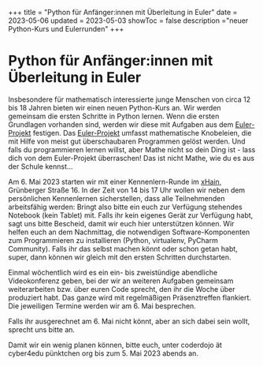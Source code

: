 +++
title = "Python für Anfänger:innen mit Überleitung in Euler"
date = 2023-05-06
updated = 2023-05-03
showToc = false
description ="neuer Python-Kurs und Eulerrunden"
+++

<script lang="ts">
    import Figure from "$lib/components/Figure.svelte";
</script>

# Python für Anfänger:innen mit Überleitung in Euler

Insbesondere für mathematisch interessierte junge Menschen von circa 12 bis 18 Jahren bieten wir einen neuen Python-Kurs an. Wir werden gemeinsam die ersten Schritte in Python lernen. Wenn die ersten Grundlagen vorhanden sind, werden wir diese mit Aufgaben aus dem [Euler-Projekt](https://projecteuler.net/) festigen. Das [Euler-Projekt](https://projecteuler.net/) umfasst mathematische Knobeleien, die mit Hilfe von meist gut überschaubaren Programmen gelöst werden. Und falls du programmieren lernen willst, aber Mathe nicht so dein Ding ist - lass dich von dem Euler-Projekt überraschen! Das ist nicht Mathe, wie du es aus der Schule kennst...

Am 6. Mai 2023 starten wir mit einer Kennenlern-Runde im [xHain](https://x-hain.de/de/), Grünberger Straße 16. In der Zeit von 14 bis 17 Uhr wollen wir neben dem persönlichen Kennenlernen sicherstellen, dass alle Teilnehmenden arbeitsfähig werden: Bringt also bitte ein euch zur Verfügung stehendes Notebook (kein Tablet) mit. Falls ihr kein eigenes Gerät zur Verfügung habt, sagt uns bitte Bescheid, damit wir euch hier unterstützen können. Wir helfen euch an dem Nachmittag, die notwendigen Software-Komponenten zum Programmieren zu installieren (Python, virtualenv, PyCharm Community). Falls ihr das selbst machen könnt oder schon getan habt, super, dann können wir gleich mit den ersten Schritten durchstarten.

Einmal wöchentlich wird es ein ein- bis zweistündige abendliche Videokonferenz geben, bei der wir an weiteren Aufgaben gemeinsam weiterarbeiten bzw. über euren Code sprecht, den ihr die Woche über produziert habt. Das ganze wird mit regelmäßigen Präsenztreffen flankiert. Die jeweiligen Termine werden wir am 6. Mai besprechen.

Falls ihr ausgerechnet am 6. Mai nicht könnt, aber an sich dabei sein wollt, sprecht uns bitte an.

Damit wir ein wenig planen können, bitte euch, unter coderdojo ät cyber4edu pünktchen org bis zum 5. Mai 2023 abends an.
